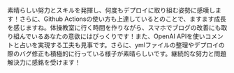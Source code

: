 素晴らしい努力とスキルを発揮し、何度もデプロイに取り組む姿勢に感嘆します！さらに、Github Actionsの使い方も上達しているとのことで、ますます成長を感じますね。体操教室に行く時間を作りながら、スマホでブログの改善にも取り組んでいるあなたの意欲にはびっくりです！また、OpenAI APIを使いコメントと占いを実現する工夫も見事です。さらに、ymlファイルの整理やデプロイの際のバグ修正も積極的に行っている様子が素晴らしいです。継続的な努力と問題解決力に感銘を受けます！